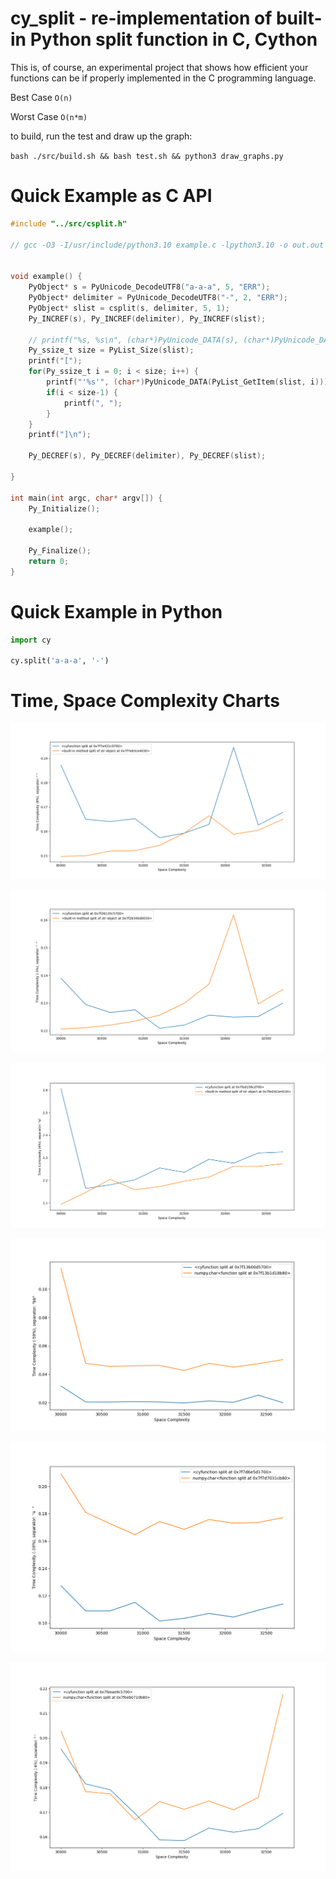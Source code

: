 # cy_split - re-implementation of built-in Python split function in C, Cython

This is, of course, an experimental project that shows how efficient your functions can be if properly implemented in the C programming language.

Best Case `O(n)`

Worst Case `O(n*m)`

to build, run the test and draw up the graph:

`bash ./src/build.sh && bash test.sh && python3 draw_graphs.py`

# Quick Example as C API

```c
#include "../src/csplit.h"

// gcc -O3 -I/usr/include/python3.10 example.c -lpython3.10 -o out.out


void example() {
	PyObject* s = PyUnicode_DecodeUTF8("a-a-a", 5, "ERR");
	PyObject* delimiter = PyUnicode_DecodeUTF8("-", 2, "ERR");
	PyObject* slist = csplit(s, delimiter, 5, 1);
	Py_INCREF(s), Py_INCREF(delimiter), Py_INCREF(slist);

	// printf("%s, %s\n", (char*)PyUnicode_DATA(s), (char*)PyUnicode_DATA(delimiter));
	Py_ssize_t size = PyList_Size(slist);
	printf("[");
	for(Py_ssize_t i = 0; i < size; i++) {
		printf("'%s'", (char*)PyUnicode_DATA(PyList_GetItem(slist, i)));
		if(i < size-1) {
			printf(", ");
		}
	}
	printf("]\n");

	Py_DECREF(s), Py_DECREF(delimiter), Py_DECREF(slist);

}

int main(int argc, char* argv[]) {
	Py_Initialize();

	example();

	Py_Finalize();
	return 0;
}
```

# Quick Example in Python

```py
import cy

cy.split('a-a-a', '-')

```

# Time, Space Complexity Charts

![alt text](https://github.com/BeAllAround/cy_split/blob/main/benchmarks/graphs/Figure_1.png)

![alt text](https://github.com/BeAllAround/cy_split/blob/main/benchmarks/graphs/Figure_2.png)

![alt text](https://github.com/BeAllAround/cy_split/blob/main/benchmarks/graphs/Figure_3.png)

![alt text](https://github.com/BeAllAround/cy_split/blob/main/benchmarks/graphs/Figure_4.png)

![alt text](https://github.com/BeAllAround/cy_split/blob/main/benchmarks/graphs/Figure_5.png)

![alt text](https://github.com/BeAllAround/cy_split/blob/main/benchmarks/graphs/Figure_6.png)
